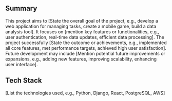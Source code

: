## Summary

This project aims to [State the overall goal of the project, e.g.,  develop a web application for managing tasks, create a mobile game, build a data analysis tool].  It focuses on [mention key features or functionalities, e.g., user authentication, real-time data updates, efficient data processing]. The project successfully [State the outcome or achievements, e.g., implemented all core features, met performance targets, achieved high user satisfaction].  Future development may include [Mention potential future improvements or expansions, e.g., adding new features, improving scalability, enhancing user interface].


## Tech Stack

[List the technologies used, e.g.,  Python, Django, React, PostgreSQL, AWS]
